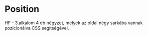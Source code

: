 # Position
HF - 3.alkalom
4 db négyzet, melyek az oldal négy sarkába vannak pozícionálva CSS segítségével.
